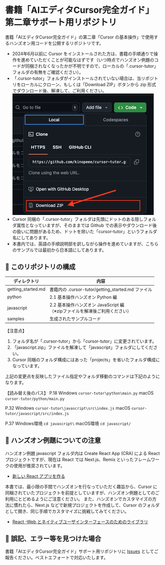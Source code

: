 # 書籍「AIエディタCursor完全ガイド」 第二章サポート用リポジトリ

書籍「AIエディタCursor完全ガイド」の第二章「Cursor の基本操作」で使用するハンズオン用コードを公開するリポジトリです。
- 2024年6月以前に Cursor をインストールされた方は、書籍の手順通りで操作を進めていただくことが可能なはずです（いつ時点でハンズオン例題のコードが同梱されなくなったかが不明ですので、ローカルの「.cursor-tutor」フォルダの有無をご確認ください）。
- 「.cursor-tutor」フォルダがインストールされていない場合は、当リポジトリをローカルにクローン、もしくは「Download ZIP」ボタンから zip 形式でダウンロード後、解凍して、ご利用ください。
![Download ZIP](images/zip_download_button.png)
- Cursor 同梱の「.cursor-tutor」フォルダは先頭にドットのある隠しフォルダ属性となっていますが、そのままでは Github での表示やダウンロード後の扱いに問題があるため、ドットを除いた「cursor-tutor」というフォルダ名にしてあります。
- 本書内では、英語の手順説明部を訳しながら操作を進めていますが、こちらのサンプルでは最初から日本語にしてあります。

## 📕 このリポジトリの構成

| ディレクトリ | 内容 |
| ---- | ---- |
| getting_started.md | 書籍内の .cursor-tutor/getting_started.md ファイル |
| python | 2.1 基本操作ハンズオン Python 編 |
| javascript | 2.2 基本操作ハンズオン JavaScript 編<br>（※zipファイルを解凍後ご利用ください） |
| samples | 生成されたサンプルコード |

【注意点】
1. フォルダ名が「.cursor-tutor」から「cursor-tutor」に変更されています。
2. 「javascript.zip」ファイルを解凍して「javascript」フォルダにしてください。
3. Cursor 同梱のフォルダ構成にはあった「projects」を省いたフォルダ構成になっています。

上記の変更点を反映したファイル指定やフォルダ移動のコマンドは下記のようになります。

【読み替え後のパス】
P.18
Windows
`cursor-tutor\python\main.py`
macOS
`cursor-tutor/python/main.py`

P.32
Windows
`cursor-tutor\javascript\src\index.js`
macOS
`cursor-tutor/javascript/src/index.js`

P.37
Windows環境
`cd javascript\`
macOS環境
`cd javascript/`


## 📕 ハンズオン例題についての注意

ハンズオン例題 javascript フォルダ内は Create React App (CRA) による React プロジェクトですが、現在は React では Next.js、Remix といったフレームワークの使用が推奨されています。

- [新しい React アプリを作る](https://ja.legacy.reactjs.org/docs/create-a-new-react-app.html) 

本書では、最小限の手間でハンズオンを行なっていただく趣旨から、Cursor に同梱されていたプロジェクトを前提としていますが、ハンズオン例題としてのご利用にとどめるようにご注意ください。
また、ハンズオンでカスタマイズの方法に慣れたら、Next.js などで新規プロジェクトを作成して、Cursor のフォルダとして開き、同じ手順でカスタマイズに挑戦してみてください。

- [React -Web とネイティブユーザインターフェースのためのライブラリ](https://ja.react.dev/) 

## 📕 誤記、エラー等を見つけた場合

 書籍「AIエディタCursor完全ガイド」サポート用リポジトリに [Issues](https://github.com/kinopeee/cursor-perfect-guide/issues) としてご報告ください。ベストエフォートで対応いたします。
